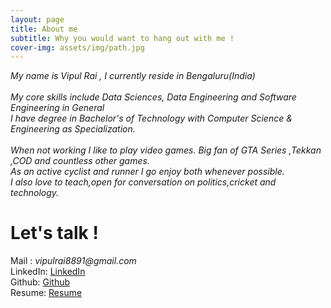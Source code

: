 ```yaml
---
layout: page
title: About me
subtitle: Why you would want to hang out with me !
cover-img: assets/img/path.jpg
---
```


_My name is Vipul Rai , I currently reside in Bengaluru(India)<br><br>
My core skills include Data Sciences, Data Engineering and Software Engineering in General<br>
I have degree in Bachelor's of Technology with Computer Science & Engineering as Specialization.<br><br>
When not working I like to play video games. Big fan of GTA Series ,Tekkan ,COD and countless other games.<br>
As an active cyclist and runner I go enjoy both whenever possible.<br>
I also love to teach,open for conversation on politics,cricket and technology._

# Let's talk !

Mail : _vipulrai8891@gmail.com_<br>
LinkedIn: [LinkedIn](https://in.linkedin.com/in/vipulrai "LinkedIn Profile")<br>
Github: [Github](https://github.com/vipulrai91)<br>
Resume: [Resume](https://vipulrai91.github.io/resume/)

